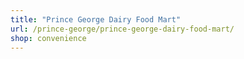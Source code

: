 ```yaml
---
title: "Prince George Dairy Food Mart"
url: /prince-george/prince-george-dairy-food-mart/
shop: convenience
---
```

